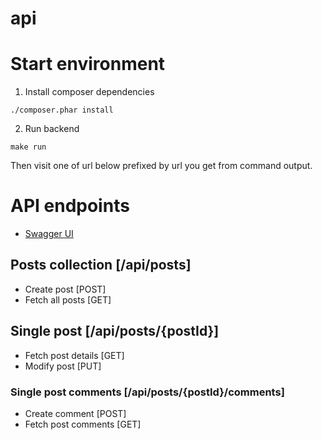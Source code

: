 api
===

# Start environment

1. Install composer dependencies 
```
./composer.phar install
```
2. Run backend
```
make run
```
Then visit one of url below prefixed by url you get from command output.

# API endpoints

- [Swagger UI](http://127.0.0.1:8000/api/doc)

## Posts collection [/api/posts]
- Create post [POST]
- Fetch all posts [GET]

## Single post [/api/posts/{postId}]
- Fetch post details [GET]
- Modify post [PUT]

### Single post comments [/api/posts/{postId}/comments]
- Create comment [POST]
- Fetch post comments [GET]


